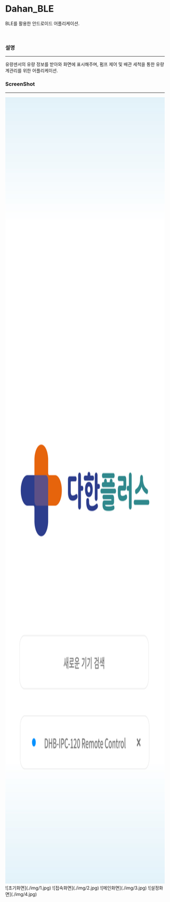 # Dahan_BLE
BLE를 활용한 안드로이드 어플리케이션.

<br />

### 설명
-----
유량센서의 유량 정보를 받아와 화면에 표시해주며, 펌프 제어 및 배관 세척을 통한 유량계관리를 위한 어플리케이션.

### ScreenShot
-----
<img src="https://github.com/hwangseungbo/Dahan_BLE/blob/master/img/1.jpg" width="1125" height="2487">
![초기화면](./img/1.jpg)
![접속화면](./img/2.jpg)
![메인화면](./img/3.jpg)
![설정화면](./img/4.jpg)
